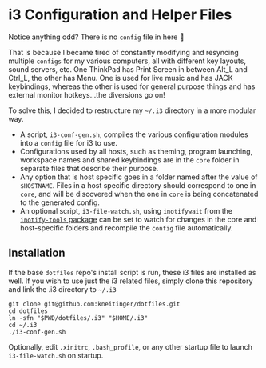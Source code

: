 # i3 Configuration and Helper Files

Notice anything odd?  There is no `config` file in here 🤔

That is because I became tired of constantly modifying and resyncing multiple
`configs` for my various computers, all with different key layouts, sound
servers, etc.  One ThinkPad has Print Screen in between Alt_L and Ctrl_L, the
other has Menu.  One is used for live music and has JACK keybindings, whereas
the other is used for general purpose things and has external monitor
hotkeys...the diversions go on!

To solve this, I decided to restructure my `~/.i3` directory in a more modular
way.

+ A script, `i3-conf-gen.sh`, compiles the various configuration modules into a
  `config` file for i3 to use.
+ Configurations used by all hosts, such as theming, program launching,
  workspace names and shared keybindings are in the `core` folder in separate
  files that describe their purpose.
+ Any option that is host specific goes in a folder named after the value
  of `$HOSTNAME`. Files in a host specific directory should correspond to
  one in `core`, and will be discovered when the one in `core` is being
  concatenated to the generated config.
+ An optional script, `i3-file-watch.sh`, using `inotifywait` from the
  [`inotify-tools` package](https://github.com/rvoicilas/inotify-tools/wiki)
  can be set to watch for changes in the core and host-specific folders and
  recompile the `config` file automatically.

## Installation

If the base `dotfiles` repo's install script is run, these i3 files are
installed as well.  If you wish to use just the i3 related files, simply
clone this repository and link the .i3 directory to `~/.i3`
```
git clone git@github.com:kneitinger/dotfiles.git
cd dotfiles
ln -sfn "$PWD/dotfiles/.i3" "$HOME/.i3"
cd ~/.i3
./i3-conf-gen.sh
```

Optionally, edit `.xinitrc`, `.bash_profile`, or any other startup file to
launch `i3-file-watch.sh` on startup.
